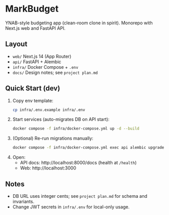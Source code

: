 # MarkBudget

YNAB-style budgeting app (clean-room clone in spirit). Monorepo with Next.js web and FastAPI API.

## Layout
- `web/` Next.js 14 (App Router)
- `api/` FastAPI + Alembic
- `infra/` Docker Compose + `.env`
- `docs/` Design notes; see `project plan.md`

## Quick Start (dev)

1. Copy env template:
   ```bash
   cp infra/.env.example infra/.env
   ```
2. Start services (auto-migrates DB on API start):
   ```bash
   docker compose -f infra/docker-compose.yml up -d --build
   ```
3. (Optional) Re-run migrations manually:
   ```bash
   docker compose -f infra/docker-compose.yml exec api alembic upgrade head
   ```
4. Open:
   - API docs: http://localhost:8000/docs (health at `/health`)
   - Web: http://localhost:3000

## Notes
- DB URL uses integer cents; see `project plan.md` for schema and invariants.
- Change JWT secrets in `infra/.env` for local-only usage.
